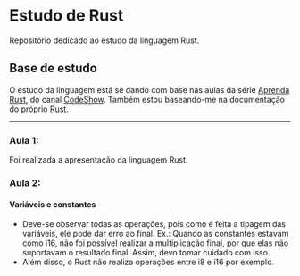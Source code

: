 # Estudo de Rust
Repositório dedicado ao estudo da linguagem Rust.

## Base de estudo

O estudo da linguagem está se dando com base nas aulas da série [Aprenda Rust](https://youtube.com/playlist?list=PLjSf4DcGBdiGCNOrCoFgtj0KrUq1MRUME&si=qkZN1SVDei8BeZek), do canal [CodeShow](https://www.youtube.com/@codeshowbr). Também estou baseando-me na documentação do próprio [Rust](https://www.rust-lang.org/pt-BR).

---

### Aula 1:

Foi realizada a apresentação da linguagem Rust.

### Aula 2:

#### Variáveis e constantes

* Deve-se observar todas as operações, pois como é feita a tipagem das variáveis, ele pode dar erro ao final. Ex.: Quando as constantes estavam como i16, não foi possível realizar a multiplicação final, por que elas não suportavam o resultado final. Assim, devo tomar cuidado com isso.
* Além disso, o Rust não realiza operações entre i8 e i16 por exemplo.